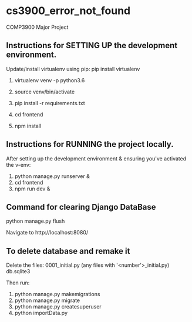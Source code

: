 # cs3900_error_not_found
COMP3900 Major Project

## Instructions for SETTING UP the development environment.
Update/install virtualenv using pip: pip install virtualenv

1. virtualenv venv -p python3.6
2. source venv/bin/activate
3. pip install -r requirements.txt

4. cd frontend
5. npm install


## Instructions for RUNNING the project locally.
After setting up the development environment & ensuring you've activated the v-env:

1. python manage.py runserver &
2. cd frontend
3. npm run dev &

## Command for clearing Django DataBase
python manage.py flush

Navigate to http://localhost:8080/

## To delete database and remake it

Delete the files:
0001_initial.py (any files with '<number'>\_initial.py)
db.sqlite3

Then run:
1. python manage.py makemigrations 
2. python manage.py migrate 
3. python manage.py createsuperuser
4. python importData.py
